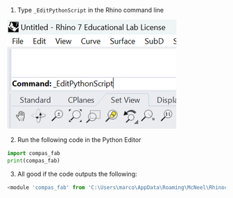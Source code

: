 1) Type `_EditPythonScript` in the Rhino command line

![](imgs/Rhino_1.png)

2) Run the following code in the Python Editor

```python
import compas_fab
print(compas_fab)
```

3) All good if the code outputs the following:
```python
<module 'compas_fab' from 'C:\Users\marco\AppData\Roaming\McNeel\Rhinoceros\7.0\scripts\compas_fab\__init__.py'>
```